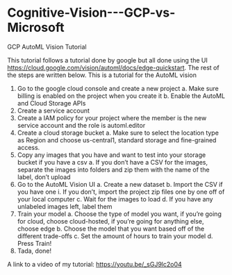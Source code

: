 # Cognitive-Vision---GCP-vs-Microsoft

GCP AutoML Vision Tutorial

This tutorial follows a tutorial done by google but all done using the UI https://cloud.google.com/vision/automl/docs/edge-quickstart.
The rest of the steps are written below. This is a tutorial for the AutoML vision
1.	Go to the google cloud console and create a new project
a.	Make sure billing is enabled on the project when you create it
b.	Enable the AutoML and Cloud Storage APIs
2.	Create a service account
3.	Create a IAM policy for your project where the member is the new service account and the role is automl.editor
4.	Create a cloud storage bucket
a.	Make sure to select the location type as Region and choose us-central1, standard storage and fine-grained access.
5.	Copy any images that you have and want to test into your storage bucket if you have a csv
a.	If you don’t have a CSV for the images, separate the images into folders and zip them with the name of the label, don’t upload
6.	Go to the AutoML Vision UI
a.	Create a new dataset
b.	Import the CSV if you have one
i.	If you don’t, import the project zip files one by one off of your local computer
c.	Wait for the images to load
d.	If you have any unlabeled images left, label them
7.	Train your model
a.	Choose the type of model you want, if you’re going for cloud, choose cloud-hosted, if you’re going for anything else, choose edge
b.	Choose the model that you want based off of the different trade-offs
c.	Set the amount of hours to train your model
d.	Press Train!
8.	Tada, done!


A link to a video of my tutorial: 
https://youtu.be/_sGJ9lc2o04
